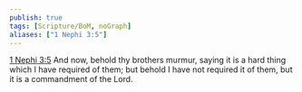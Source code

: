 ```yaml
---
publish: true
tags: [Scripture/BoM, noGraph]
aliases: ["1 Nephi 3:5"]
---
```

[1 Nephi 3:5](https://churchofjesuschrist.org/study/scriptures/bofm/1-ne/3?lang=eng&id=p5#p5) And now, behold thy brothers murmur, saying it is a hard thing which I have required of them; but behold I have not required it of them, but it is a commandment of the Lord.
